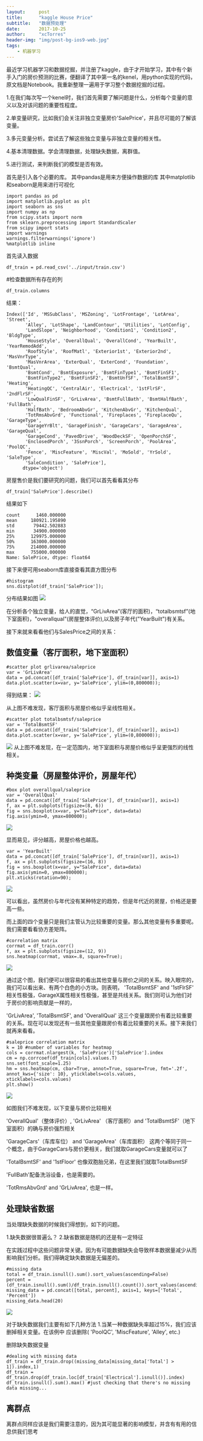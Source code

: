 ```yaml
---
layout:     post
title:      "kaggle House Price"
subtitle:   "数据预处理"
date:       2017-10-25 
author:     "xcTorres"
header-img: "img/post-bg-ios9-web.jpg"
tags:
    - 机器学习
---
```


最近学习机器学习和数据挖掘，并注册了kaggle，由于才开始学习，其中有个新手入门的房价预测的比赛，便翻译了其中第一名的kenel，用python实现的代码，原文档是Notebook。我重新整理一遍用于学习整个数据挖掘的过程。

1.在我们每次写一个kenel时，我们首先需要了解问题是什么，分析每个变量的意义以及对该问题的重要性程度。

2.单变量研究，比如我们会关注非独立变量房价'SalePrice'，并且尽可能的了解该变量。

3.多元变量分析。尝试去了解这些独立变量与非独立变量的相关性。

4.基本清理数据。学会清理数据，处理缺失数据，离群值。

5.进行测试，来判断我们的模型是否有效。

首先是引入各个必要的库。
其中pandas是用来方便操作数据的库
其中matplotlib和seaborn是用来进行可视化

```
import pandas as pd
import matplotlib.pyplot as plt
import seaborn as sns
import numpy as np
from scipy.stats import norm
from sklearn.preprocessing import StandardScaler
from scipy import stats
import warnings
warnings.filterwarnings('ignore')
%matplotlib inline
```

首先读入数据
```
df_train = pd.read_csv('../input/train.csv')
```

#检查数据所有存在的列

```
df_train.columns
```
结果：
```
Index(['Id', 'MSSubClass', 'MSZoning', 'LotFrontage', 'LotArea', 'Street',
       'Alley', 'LotShape', 'LandContour', 'Utilities', 'LotConfig',
       'LandSlope', 'Neighborhood', 'Condition1', 'Condition2', 'BldgType',
       'HouseStyle', 'OverallQual', 'OverallCond', 'YearBuilt', 'YearRemodAdd',
       'RoofStyle', 'RoofMatl', 'Exterior1st', 'Exterior2nd', 'MasVnrType',
       'MasVnrArea', 'ExterQual', 'ExterCond', 'Foundation', 'BsmtQual',
       'BsmtCond', 'BsmtExposure', 'BsmtFinType1', 'BsmtFinSF1',
       'BsmtFinType2', 'BsmtFinSF2', 'BsmtUnfSF', 'TotalBsmtSF', 'Heating',
       'HeatingQC', 'CentralAir', 'Electrical', '1stFlrSF', '2ndFlrSF',
       'LowQualFinSF', 'GrLivArea', 'BsmtFullBath', 'BsmtHalfBath', 'FullBath',
       'HalfBath', 'BedroomAbvGr', 'KitchenAbvGr', 'KitchenQual',
       'TotRmsAbvGrd', 'Functional', 'Fireplaces', 'FireplaceQu', 'GarageType',
       'GarageYrBlt', 'GarageFinish', 'GarageCars', 'GarageArea', 'GarageQual',
       'GarageCond', 'PavedDrive', 'WoodDeckSF', 'OpenPorchSF',
       'EnclosedPorch', '3SsnPorch', 'ScreenPorch', 'PoolArea', 'PoolQC',
       'Fence', 'MiscFeature', 'MiscVal', 'MoSold', 'YrSold', 'SaleType',
       'SaleCondition', 'SalePrice'],
      dtype='object')
```

房屋售价是我们要研究的问题，我们可以首先看看其分布
```
df_train['SalePrice'].describe()
```
结果如下

```
count      1460.000000
mean     180921.195890
std       79442.502883
min       34900.000000
25%      129975.000000
50%      163000.000000
75%      214000.000000
max      755000.000000
Name: SalePrice, dtype: float64
```

接下来便可用seaborn库直接查看其直方图分布

```
#histogram
sns.distplot(df_train['SalePrice']);
```

分布结果如图
![](https://www.kaggle.io/svf/1630295/90ae958666db7d760b0c0e3185ab0323/__results___files/__results___9_0.png)

在分析各个独立变量，给人的直觉，“GrLivArea”(客厅的面积)，“totalbsmtsf”(地下室面积)，"overallqual"(房屋整体评价),以及房子年代("YearBuilt")有关系。

接下来就来看看他们与SalesPrice之间的关系：

数值变量（客厅面积，地下室面积）
---

```
#scatter plot grlivarea/saleprice
var = 'GrLivArea'
data = pd.concat([df_train['SalePrice'], df_train[var]], axis=1)
data.plot.scatter(x=var, y='SalePrice', ylim=(0,800000));
```
得到结果：
![](https://www.kaggle.io/svf/1630295/90ae958666db7d760b0c0e3185ab0323/__results___files/__results___16_0.png)

从上图不难发现，客厅面积与房屋价格似乎呈线性相关。


```
#scatter plot totalbsmtsf/saleprice
var = 'TotalBsmtSF'
data = pd.concat([df_train['SalePrice'], df_train[var]], axis=1)
data.plot.scatter(x=var, y='SalePrice', ylim=(0,800000));
```
![](https://www.kaggle.io/svf/1630295/90ae958666db7d760b0c0e3185ab0323/__results___files/__results___18_0.png)
从上图不难发现，在一定范围内，地下室面积与房屋价格似乎呈更强烈的线性相关。

种类变量（房屋整体评价，房屋年代）
---
```
#box plot overallqual/saleprice
var = 'OverallQual'
data = pd.concat([df_train['SalePrice'], df_train[var]], axis=1)
f, ax = plt.subplots(figsize=(8, 6))
fig = sns.boxplot(x=var, y="SalePrice", data=data)
fig.axis(ymin=0, ymax=800000);
```

![](https://www.kaggle.io/svf/1630295/90ae958666db7d760b0c0e3185ab0323/__results___files/__results___21_0.png)

显而易见，评分越高，房屋价格也越高。




```
var = 'YearBuilt'
data = pd.concat([df_train['SalePrice'], df_train[var]], axis=1)
f, ax = plt.subplots(figsize=(16, 8))
fig = sns.boxplot(x=var, y="SalePrice", data=data)
fig.axis(ymin=0, ymax=800000);
plt.xticks(rotation=90);

```
![](https://www.kaggle.io/svf/1630295/90ae958666db7d760b0c0e3185ab0323/__results___files/__results___23_0.png)

可以看出，虽然房价与年代没有某种特定的趋势，但是年代近的房屋，价格还是要高一些。

而上面的四个变量只是我们主管认为比较重要的变量。那么其他变量有多重要呢。我们需要看看协方差矩阵。

```
#correlation matrix
corrmat = df_train.corr()
f, ax = plt.subplots(figsize=(12, 9))
sns.heatmap(corrmat, vmax=.8, square=True);
```

![](https://www.kaggle.io/svf/1630295/90ae958666db7d760b0c0e3185ab0323/__results___files/__results___30_0.png)

通过这个图，我们便可以很容易的看出其他变量与房价之间的关系。映入眼帘的，我们可以看出来、有两个白色的小方块。则表明， 'TotalBsmtSF' and '1stFlrSF' 相关性极强，GarageX属性相关性极强，甚至是共线关系。我们则可认为他们对于房价的影响贡献是一样的，

'GrLivArea', 'TotalBsmtSF', and 'OverallQual' 这三个变量跟房价有着比较重要的关系。现在可以发现还有一些其他变量跟房价有着比较重要的关系。接下来我们就再来看看。


```
#saleprice correlation matrix
k = 10 #number of variables for heatmap
cols = corrmat.nlargest(k, 'SalePrice')['SalePrice'].index
cm = np.corrcoef(df_train[cols].values.T)
sns.set(font_scale=1.25)
hm = sns.heatmap(cm, cbar=True, annot=True, square=True, fmt='.2f', annot_kws={'size': 10}, yticklabels=cols.values, xticklabels=cols.values)
plt.show()

```
![](https://www.kaggle.io/svf/1630295/90ae958666db7d760b0c0e3185ab0323/__results___files/__results___33_0.png)

如图我们不难发现，以下变量与房价比较相关

'OverallQual'（整体评价）, 'GrLivArea' （客厅面积）and 'TotalBsmtSF'（地下室面积）的确与房价强烈相关

'GarageCars'（车库车位） and 'GarageArea'（车库面积） 这两个等同于同一个概念，由于GarageCars与房价更相关，我们就取GarageCars变量就可以了

'TotalBsmtSF' and '1stFloor' 也像双胞胎兄弟，在这里我们就取TotalBsmtSF

'FullBath'配备洗浴设备，也是需要的。

'TotRmsAbvGrd' and 'GrLivArea', 也是一样。


处理缺省数据
---
当处理缺失数据的时候我们得想到，如下的问题。

1.缺失数据很普遍么？
2.缺省数据是随机的还是有一定特征

在实践过程中这些问题非常关键。因为有可能数据缺失会导致样本数据量减少从而影响我们分析。我们得确定缺失数据是无偏差的。


```
#missing data
total = df_train.isnull().sum().sort_values(ascending=False)
percent = (df_train.isnull().sum()/df_train.isnull().count()).sort_values(ascending=False)
missing_data = pd.concat([total, percent], axis=1, keys=['Total', 'Percent'])
missing_data.head(20)
```
![](/img/post-house_price-missing.png)

对于缺失数据我们主要有如下几种方法
1.当某一种数据缺失率超过15%，我们应该删掉相关变量。在该例中 应该删除( 'PoolQC', 'MiscFeature', 'Alley', etc.)


删除缺失数据变量
```
#dealing with missing data
df_train = df_train.drop((missing_data[missing_data['Total'] > 1]).index,1)
df_train = df_train.drop(df_train.loc[df_train['Electrical'].isnull()].index)
df_train.isnull().sum().max() #just checking that there's no missing data missing...
```

离群点
---
离群点同样应该是我们需要注意的，因为其可能显著的影响模型，并含有有用的信息供我们思考


